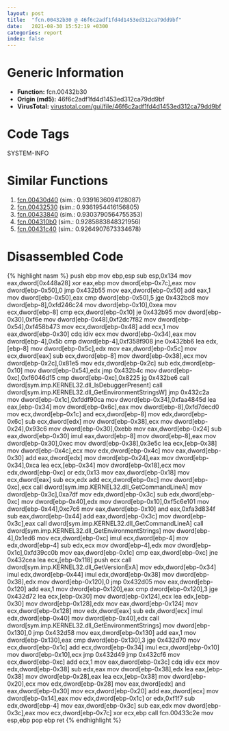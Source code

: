 ```yaml
---
layout: post
title:  "fcn.00432b30 @ 46f6c2adf1fd4d1453ed312ca79dd9bf"
date:   2021-08-30 15:52:19 +0300
categories: report
index: false
---
```


# Generic Information
- **Function:** fcn.00432b30
- **Origin (md5):** 46f6c2adf1fd4d1453ed312ca79dd9bf
- **VirusTotal:** [virustotal.com/gui/file/46f6c2adf1fd4d1453ed312ca79dd9bf][virustotal_ref]

# Code Tags
<span class="tag" id="SYSTEM-INFO">SYSTEM-INFO</span>


# Similar Functions

1. [fcn.00430d40][similar_1_ref] (sim.: 0.9391636094128087)
2. [fcn.00432530][similar_2_ref] (sim.: 0.9361954416156805)
3. [fcn.00433840][similar_3_ref] (sim.: 0.9303790564755353)
4. [fcn.004310b0][similar_4_ref] (sim.: 0.9285883848321956)
5. [fcn.00431c40][similar_5_ref] (sim.: 0.9264907673334678)


# Disassembled Code

{% highlight nasm %}
push ebp
mov ebp,esp
sub esp,0x134
mov eax,dword[0x448a28]
xor eax,ebp
mov dword[ebp-0x7c],eax
mov dword[ebp-0x50],0
jmp 0x432b55
mov eax,dword[ebp-0x50]
add eax,1
mov dword[ebp-0x50],eax
cmp dword[ebp-0x50],5
jge 0x432bc8
mov dword[ebp-8],0xfd246c24
mov dword[ebp-0x10],0xea
mov ecx,dword[ebp-8]
cmp ecx,dword[ebp-0x10]
je 0x432b95
mov dword[ebp-0x30],0xf6e
mov dword[ebp-0x48],0xf2dc7f82
mov dword[ebp-0x54],0xf458b473
mov ecx,dword[ebp-0x48]
add ecx,1
mov eax,dword[ebp-0x30]
cdq
idiv ecx
mov dword[ebp-0x34],eax
mov dword[ebp-4],0x5b
cmp dword[ebp-4],0xf358f908
jne 0x432bb6
lea edx,[ebp-8]
mov dword[ebp-0x5c],edx
mov eax,dword[ebp-0x5c]
mov ecx,dword[eax]
sub ecx,dword[ebp-8]
mov dword[ebp-0x38],ecx
mov dword[ebp-0x2c],0x81e5
mov edx,dword[ebp-0x2c]
sub edx,dword[ebp-0x10]
mov dword[ebp-0x54],edx
jmp 0x432b4c
mov dword[ebp-0xc],0xf6046d15
cmp dword[ebp-0xc],0x8225
jg 0x432be6
call dword[sym.imp.KERNEL32.dll_IsDebuggerPresent]
call dword[sym.imp.KERNEL32.dll_GetEnvironmentStringsW]
jmp 0x432c2a
mov dword[ebp-0x1c],0xfddf90ca
mov dword[ebp-0x34],0xfaa4845d
lea eax,[ebp-0x34]
mov dword[ebp-0x6c],eax
mov dword[ebp-8],0xfd7decd0
mov ecx,dword[ebp-0x1c]
and ecx,dword[ebp-8]
mov edx,dword[ebp-0x6c]
sub ecx,dword[edx]
mov dword[ebp-0x38],ecx
mov dword[ebp-0x24],0x93c6
mov dword[ebp-0x30],0xebb
mov eax,dword[ebp-0x24]
sub eax,dword[ebp-0x30]
imul eax,dword[ebp-8]
mov dword[ebp-8],eax
mov dword[ebp-0x30],0xec
mov dword[ebp-0x38],0x3e5c
lea ecx,[ebp-0x38]
mov dword[ebp-0x4c],ecx
mov edx,dword[ebp-0x4c]
mov eax,dword[ebp-0x30]
add eax,dword[edx]
mov dword[ebp-0x24],eax
mov dword[ebp-0x34],0xca
lea ecx,[ebp-0x34]
mov dword[ebp-0x18],ecx
mov edx,dword[ebp-0xc]
or edx,0x13
mov eax,dword[ebp-0x18]
mov ecx,dword[eax]
sub ecx,edx
add ecx,dword[ebp-0xc]
mov dword[ebp-0xc],ecx
call dword[sym.imp.KERNEL32.dll_GetCommandLineA]
mov dword[ebp-0x3c],0xa7df
mov edx,dword[ebp-0x3c]
sub edx,dword[ebp-0xc]
mov dword[ebp-0x40],edx
mov dword[ebp-0x10],0xf5c6e101
mov dword[ebp-0x44],0xc7c6
mov eax,dword[ebp-0x10]
and eax,0xfa3d834f
sub eax,dword[ebp-0x44]
add eax,dword[ebp-0x3c]
mov dword[ebp-0x3c],eax
call dword[sym.imp.KERNEL32.dll_GetCommandLineA]
call dword[sym.imp.KERNEL32.dll_GetEnvironmentStrings]
mov dword[ebp-4],0x1ed6
mov ecx,dword[ebp-0xc]
imul ecx,dword[ebp-4]
mov edx,dword[ebp-4]
sub edx,ecx
mov dword[ebp-4],edx
mov dword[ebp-0x1c],0xfd39cc0b
mov eax,dword[ebp-0x1c]
cmp eax,dword[ebp-0xc]
jne 0x432cea
lea ecx,[ebp-0x118]
push ecx
call dword[sym.imp.KERNEL32.dll_GetVersionExA]
mov edx,dword[ebp-0x34]
imul edx,dword[ebp-0x44]
imul edx,dword[ebp-0x38]
mov dword[ebp-0x38],edx
mov dword[ebp-0x120],0
jmp 0x432d05
mov eax,dword[ebp-0x120]
add eax,1
mov dword[ebp-0x120],eax
cmp dword[ebp-0x120],3
jge 0x432d72
lea ecx,[ebp-0x30]
mov dword[ebp-0x124],ecx
lea edx,[ebp-0x30]
mov dword[ebp-0x128],edx
mov eax,dword[ebp-0x124]
mov ecx,dword[ebp-0x128]
mov edx,dword[eax]
sub edx,dword[ecx]
imul edx,dword[ebp-0x40]
mov dword[ebp-0x40],edx
call dword[sym.imp.KERNEL32.dll_GetEnvironmentStrings]
mov dword[ebp-0x130],0
jmp 0x432d58
mov eax,dword[ebp-0x130]
add eax,1
mov dword[ebp-0x130],eax
cmp dword[ebp-0x130],3
jge 0x432d70
mov ecx,dword[ebp-0x1c]
add ecx,dword[ebp-0x34]
imul ecx,dword[ebp-0x10]
mov dword[ebp-0x10],ecx
jmp 0x432d49
jmp 0x432cf6
mov ecx,dword[ebp-0xc]
add ecx,1
mov eax,dword[ebp-0x3c]
cdq
idiv ecx
mov edx,dword[ebp-0x38]
sub edx,eax
mov dword[ebp-0x38],edx
lea eax,[ebp-0x38]
mov dword[ebp-0x28],eax
lea ecx,[ebp-0x38]
mov dword[ebp-0x20],ecx
mov edx,dword[ebp-0x28]
mov eax,dword[edx]
and eax,dword[ebp-0x30]
mov ecx,dword[ebp-0x20]
add eax,dword[ecx]
mov dword[ebp-0x14],eax
mov edx,dword[ebp-0x1c]
or edx,0xf1f7
sub edx,dword[ebp-4]
mov eax,dword[ebp-0x3c]
sub eax,edx
mov dword[ebp-0x3c],eax
mov ecx,dword[ebp-0x7c]
xor ecx,ebp
call fcn.00433c2e
mov esp,ebp
pop ebp
ret
{% endhighlight %}


[similar_1_ref]: /report/fcn.00430d40@46f6c2adf1fd4d1453ed312ca79dd9bf
[similar_2_ref]: /report/fcn.00432530@46f6c2adf1fd4d1453ed312ca79dd9bf
[similar_3_ref]: /report/fcn.00433840@46f6c2adf1fd4d1453ed312ca79dd9bf
[similar_4_ref]: /report/fcn.004310b0@46f6c2adf1fd4d1453ed312ca79dd9bf
[similar_5_ref]: /report/fcn.00431c40@46f6c2adf1fd4d1453ed312ca79dd9bf
[virustotal_ref]: https://www.virustotal.com/gui/file/46f6c2adf1fd4d1453ed312ca79dd9bf